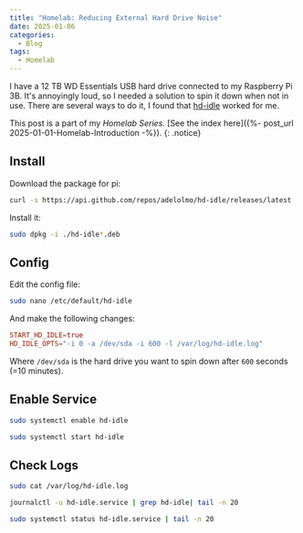 ```yaml
---
title: "Homelab: Reducing External Hard Drive Noise"
date: 2025-01-06
categories:
  - Blog
tags:
  - Homelab
---
```


I have a 12 TB WD Essentials USB hard drive connected to my Raspberry Pi 3B. It's annoyingly loud, so I needed a solution to spin it down when not in use. There are several ways to do it, I found that [hd-idle](https://github.com/adelolmo/hd-idle?tab=readme-ov-file#run-hd-idle) worked for me.

<!--more-->

This post is a part of my _Homelab Series_. [See the index here]({%- post_url 2025-01-01-Homelab-Introduction -%}).
{: .notice}

## Install

Download the package for pi:

```bash
curl -s https://api.github.com/repos/adelolmo/hd-idle/releases/latest | awk -F\" '/browser_download_url.*.arm64.deb/{system("curl -OL " $(NF-1))}'
```

Install it:

```bash
sudo dpkg -i ./hd-idle*.deb
```

## Config

Edit the config file:

```bash
sudo nano /etc/default/hd-idle
```

And make the following changes:

```conf
START_HD_IDLE=true
HD_IDLE_OPTS="-i 0 -a /dev/sda -i 600 -l /var/log/hd-idle.log"
```

Where `/dev/sda` is the hard drive you want to spin down after `600` seconds (=10 minutes).

## Enable Service

```bash
sudo systemctl enable hd-idle
```

```bash
sudo systemctl start hd-idle
```

## Check Logs

```bash
sudo cat /var/log/hd-idle.log
```

```bash
journalctl -u hd-idle.service | grep hd-idle| tail -n 20
```

```bash
sudo systemctl status hd-idle.service | tail -n 20
```
